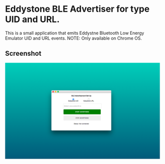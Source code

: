 # Eddystone BLE Advertiser for type UID and URL.

This is a small application that emits Eddystne Bluetooth Low Energy Emulator UID and URL events.
NOTE: Only available on Chrome OS.

## Screenshot
![screenshot](/assets/screenshot_1280_800.png)
